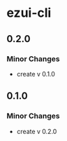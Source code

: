 # ezui-cli

## 0.2.0

### Minor Changes

- create v 0.1.0

## 0.1.0

### Minor Changes

- create v 0.2.0
